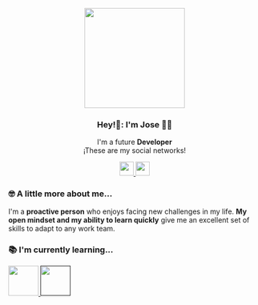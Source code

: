 <p align="center" width="300">
  <img align= "center" width="200" src='https://user-images.githubusercontent.com/121458440/210117782-760366b1-502e-4d56-91e1-c8e8a40bf4ef.jpg'/>
  <h3 align="center"> Hey!🖖: I'm Jose 👨‍💻</h3>
  </p>
  
<p align="center"> I'm a future <strong> Developer</strong> <br / >¡These are my social networks! </p>

</a>     
<p align="center">
  <a href="https://www.linkedin.com/in/jose-vilchez-porras-90a20ba3/" tarjet="blank" style=margin-right: 4px">
    <img align"center" src="https://cdn.jsdelivr.net/npm/simple-icons@3.0.1/icons/linkedin.svg" height="28px" width="28px" />  
  </a> 
  <a href="https://www.instagram.com/jose_vica/" tarjet="blank" style=margin-right: 4px">
    <img align"center" src="https://cdn.jsdelivr.net/npm/simple-icons@3.13.0/icons/instagram.svg" height="28px" widht="28px" />  
 </a>
</p>

### 🤓 A little more about me...

<p> I'm a <strong> proactive person</strong> who enjoys facing new challenges in my life. <strong>My open mindset and my ability to learn quickly</strong> give me an excellent set of skills to adapt to any work team.</p>

### 📚 I'm currently learning...

<a href="https://www.typescriptlang.org/">
    <img src="https://user-images.githubusercontent.com/121458440/210119243-cdbe8cbd-e122-4896-a35f-dc97522951e3.jpg" width="60px">
<a/>
<a href="">
    <img src="https://user-images.githubusercontent.com/121458440/210119682-2b11a509-62c0-460a-84c4-9ac7d24595a0.png" width="60px">
